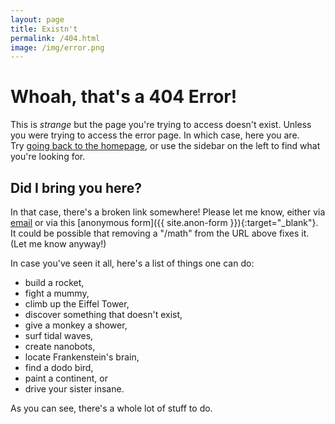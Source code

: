 ```yaml
---
layout: page
title: Existn't
permalink: /404.html
image: /img/error.png
---
```


# Whoah, that's a 404 Error!
This is _strange_ but the page you're trying to access doesn't exist. Unless you were trying to access the error page. In which case, here you are.  
Try [going back to the homepage](/), or use the sidebar on the left to find what you're looking for.  

## Did I bring you here?
In that case, there's a broken link somewhere! Please let me know, either via [email](mailto:aryamanmaithani@gmail.com) or via this [anonymous form]({{ site.anon-form }}){:target="_blank"}.  
It could be possible that removing a "/math" from the URL above fixes it. (Let me know anyway!)

In case you've seen it all, here's a list of things one can do:
* build a rocket,
* fight a mummy,
* climb up the Eiffel Tower,
* discover something that doesn't exist,
* give a monkey a shower,
* surf tidal waves,
* create nanobots,
* locate Frankenstein's brain,
* find a dodo bird,
* paint a continent, or
* drive your sister insane.

As you can see, there's a whole lot of stuff to do.
